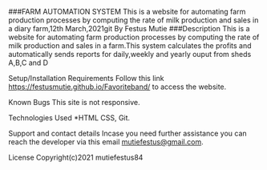 ###FARM AUTOMATION SYSTEM
This is a website for automating farm production processes by computing the rate of milk production and sales in a  diary farm,12th March,2021git
By Festus Mutie
###Description
This is a website for automating farm production processes by computing the rate of milk production and sales in a farm.This system calculates the profits and automatically sends reports for daily,weekly and yearly ouput from sheds A,B,C and D

Setup/Installation Requirements
 Follow this link https://festusmutie.github.io/Favoriteband/ to access the website.

Known Bugs
This site is not responsive.

Technologies Used
*HTML
 CSS, Git.

Support and contact details
Incase you need further assistance you can reach the developer via this email mutiefestus@gmail.com.

License
Copyright(c)2021 mutiefestus84